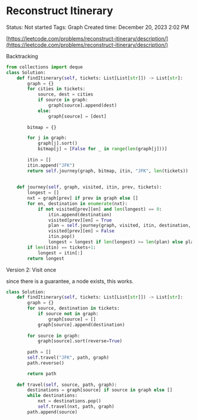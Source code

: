 # Reconstruct Itinerary

Status: Not started
Tags: Graph
Created time: December 20, 2023 2:02 PM

[https://leetcode.com/problems/reconstruct-itinerary/description/](https://leetcode.com/problems/reconstruct-itinerary/description/)

Backtracking

```python
from collections import deque
class Solution:
    def findItinerary(self, tickets: List[List[str]]) -> List[str]:
        graph = {}
        for cities in tickets:
            source, dest = cities
            if source in graph:
                graph[source].append(dest)
            else:
                graph[source] = [dest]
        
        bitmap = {}

        for j in graph:
            graph[j].sort()
            bitmap[j] = [False for _ in range(len(graph[j]))]
        
        itin = []
        itin.append("JFK")
        return self.journey(graph, bitmap, itin, "JFK", len(tickets))
        
    
    def journey(self, graph, visited, itin, prev, tickets):
        longest = []
        nxt = graph[prev] if prev in graph else []
        for en, destination in enumerate(nxt):
            if not visited[prev][en] and len(longest) == 0:
                itin.append(destination)
                visited[prev][en] = True
                plan = self.journey(graph, visited, itin, destination, tickets)
                visited[prev][en] = False
                itin.pop()
                longest = longest if len(longest) >= len(plan) else plan
        if len(itin) == tickets+1:
            longest = itin[:]
        return longest
```

Version 2: Visit once

since there is a guarantee, a node exists, this works.

```python
class Solution:
    def findItinerary(self, tickets: List[List[str]]) -> List[str]:
        graph = {}
        for source, destination in tickets:
            if source not in graph:
                graph[source] = []
            graph[source].append(destination)
        
        for source in graph:
            graph[source].sort(reverse=True)
        
        path = []
        self.travel("JFK", path, graph)
        path.reverse()

        return path
    
    def travel(self, source, path, graph):
        destinations = graph[source] if source in graph else []
        while destinations:
            nxt = destinations.pop()
            self.travel(nxt, path, graph)
        path.append(source)
```